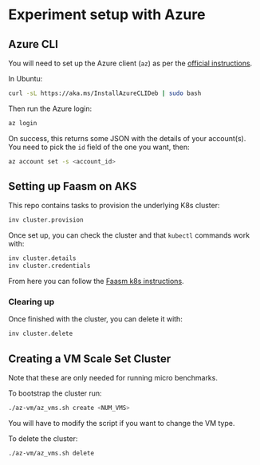 # Experiment setup with Azure

## Azure CLI

You will need to set up the Azure client (`az`) as per the [official
instructions](https://docs.microsoft.com/en-us/cli/azure/install-azure-cli).

In Ubuntu:

```bash
curl -sL https://aka.ms/InstallAzureCLIDeb | sudo bash
```

Then run the Azure login:

```bash
az login
```

On success, this returns some JSON with the details of your account(s). You need
to pick the `id` field of the one you want, then:

```bash
az account set -s <account_id>
```

## Setting up Faasm on AKS

This repo contains tasks to provision the underlying K8s cluster:

```bash
inv cluster.provision
```

Once set up, you can check the cluster and that `kubectl` commands work with:

```bash
inv cluster.details
inv cluster.credentials
```

From here you can follow the [Faasm k8s
instructions](https://github.com/faasm/faasm/blob/master/docs/kubernetes.md).

### Clearing up

Once finished with the cluster, you can delete it with:

```bash
inv cluster.delete
```

## Creating a VM Scale Set Cluster

Note that these are only needed for running micro benchmarks.

To bootstrap the cluster run:

```bash
./az-vm/az_vms.sh create <NUM_VMS>
```

You will have to modify the script if you want to change the VM type.

To delete the cluster:

```bash
./az-vm/az_vms.sh delete
```
